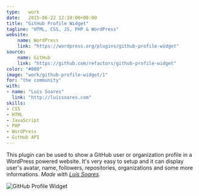 ```yaml
---
type:   work
date:	2015-06-22 12:10:00+00:00
title: "GitHub Profile Widget"
tagline: "HTML, CSS, JS, PHP & WordPress"
website:
    name: WordPress
    link: "https://wordpress.org/plugins/github-profile-widget"
source:
    name: GitHub
    link: "https://github.com/refactors/github-profile-widget"
color: "#000"
image: "work/github-profile-widget/1"
for: "the community"
with:
- name: "Luís Soares"
  link: "http://luissoares.com"
skills:
- CSS
- HTML
- JavaScript
- PHP
- WordPress
- GitHub API
---
```


<p>This plugin can be used to show a GitHub user or organization profile in a WordPress powered website. It's very easy to setup and it can display user's avatar, name, followers, repositories, organizations and some more informations. <em>Made with <a href="luissoares.com">Luís Soares</a>.</em></p>

<p><img src="/images/work/github-profile-widget/1.png" alt="GitHub Profile Widget"></p>
